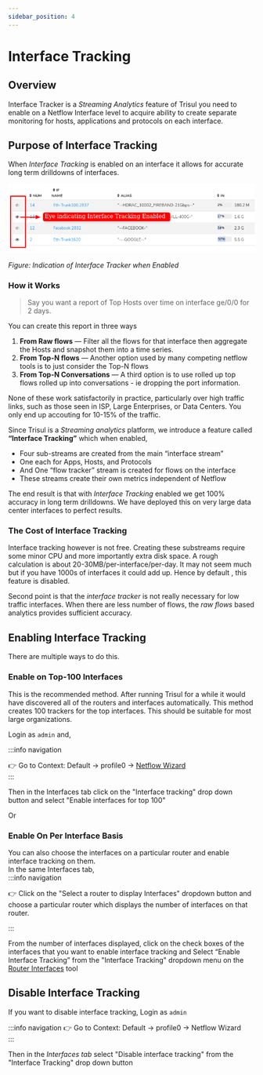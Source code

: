 ```yaml
---
sidebar_position: 4
---
```


# Interface Tracking

## Overview


Interface Tracker is a *Streaming Analytics* feature of Trisul you need to
enable on a Netflow Interface level to acquire ability to create
separate monitoring for hosts, applications and protocols on each
interface.

## Purpose of Interface Tracking

When *Interface Tracking* is enabled on an interface it allows for accurate long term drilldowns of interfaces.

![](images/interfacetrackingeye.png)

*Figure: Indication of Interface Tracker when Enabled*

### How it Works

>  Say you want a report of Top Hosts over time on interface ge/0/0 for 2 days.

You can create this report in three ways

1. **From Raw flows** — Filter all the flows for that interface then
   aggregate the Hosts and snapshot them into a time series.
2. **From Top-N flows** — Another option used by many competing netflow
   tools is to just consider the Top-N flows
3. **From Top-N Conversations** — A third option is to use rolled up
   top flows rolled up into conversations - ie dropping the port
   information.

None of these work satisfactorily in practice, particularly over high
traffic links, such as those seen in ISP, Large Enterprises, or Data
Centers. You only end up accouting for 10-15% of the traffic.

Since Trisul is a *Streaming analytics* platform, we introduce a feature
called **“Interface Tracking”** which when enabled,

- Four sub-streams are created from the main “interface stream”
- One each for Apps, Hosts, and Protocols
- And One “flow tracker” stream is created for flows on the interface
- These streams create their own metrics independent of Netflow

The end result is that with *Interface Tracking* enabled we get 100%
accuracy in long term drilldowns. We have deployed this on very large
data center interfaces to perfect results.

### The Cost of Interface Tracking

Interface tracking however is not free. Creating these substreams
require some minor CPU and more importantly extra disk space. A rough
calculation is about 20-30MB/per-interface/per-day. It may not seem much
but if you have 1000s of interfaces it could add up. Hence by default ,
this feature is disabled.

Second point is that the *interface tracker* is not really necessary for low
traffic interfaces. When there are less number of flows, the *raw flows*
based analytics provides sufficient accuracy.

## Enabling Interface Tracking

There are multiple ways to do this.

### Enable on Top-100 Interfaces

This is the recommended method. After running Trisul for a while it
would have discovered all of the routers and interfaces automatically.
This method creates 100 trackers for the top interfaces. This should be
suitable for most large organizations.

Login as `admin` and,

:::info navigation

:point_right: Go to Context: Default &rarr; profile0 &rarr; [Netflow Wizard](netflow_wizard)  
:::

Then in the Interfaces tab click on the "Interface tracking" drop down button and select "Enable interfaces for top 100"

Or

### Enable On Per Interface Basis

You can also choose the interfaces on a particular router and enable interface tracking on them.  
In the same Interfaces tab,  
:::info navigation

 :point_right: Click on the "Select a router to display Interfaces" dropdown button and choose a particular router which displays the number of interfaces on that router. 

 :::

 From the number of interfaces displayed, click on the check boxes of the interfaces that you want to enable interface tracking and Select “Enable Interface Tracking” from the "Interface Tracking" dropdown menu on the [Router Interfaces](routers_and_interfaces) tool

## Disable Interface Tracking

If you want to disable interface tracking, Login as `admin`

:::info navigation
:point_right: Go to Context: Default &rarr; profile0 &rarr; Netflow Wizard  
:::

Then in the *Interfaces tab* select "Disable interface tracking" from the "Interface Tracking" drop down button

